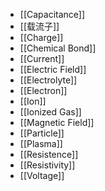 - [[Capacitance]]
- [[载流子]]
- [[Charge]]
- [[Chemical Bond]]
- [[Current]]
- [[Electric Field]]
- [[Electrolyte]]
- [[Electron]]
- [[Ion]]
- [[Ionized Gas]]
- [[Magnetic Field]]
- [[Particle]]
- [[Plasma]]
- [[Resistence]]
- [[Resistivity]]
- [[Voltage]]
